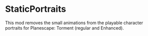 # StaticPortraits
This mod removes the small animations from the playable character portraits for Planescape: Torment (regular and Enhanced). 
